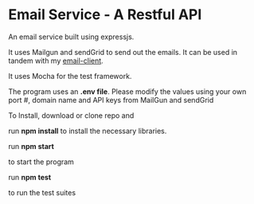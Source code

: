 
# Email Service - A Restful API


An email service built using expressjs. 

It uses Mailgun and sendGrid to send out the emails. It can be used in tandem with my <a href="https://github.com/ctgarma/email-client">email-client</a>.

It uses Mocha for the test framework. 

The program uses an <strong>.env file</strong>. Please modify the values using your own port #, domain name and API keys from MailGun and sendGrid



To Install, download or clone repo and 

run <strong>npm install</strong> to install the necessary libraries.

run <strong>npm start</strong> 

to start the program

run <strong>npm test</strong> 

to run the test suites


